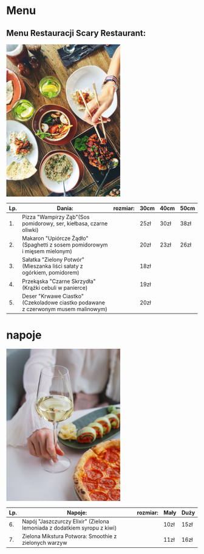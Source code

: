 # Menu

## Menu Restauracji Scary Restaurant:

<img src = "img/food-1050813_1920.jpg" width = 300>

|Lp.|Dania:                                                                                |rozmiar: |30cm   |40cm   |50cm   |
|---|--------------------------------------------------------------------------------------|---------|-------|-------|-------|
|1. |Pizza "Wampirzy Ząb"(Sos pomidorowy, ser, kiełbasa, czarne oliwki)                    |         | 25zł  | 30zł  | 38zł  |
|2. |Makaron "Upiórcze Żądło"(Spaghetti z sosem pomidorowym i mięsem mielonym)             |         | 20zł  | 23zł  | 26zł  |
|3. |Sałatka "Zielony Potwór"(Mieszanka liści sałaty z ogórkiem, pomidorem)                |         | 18zł  |       |       |
|4. |Przekąska "Czarne Skrzydła" (Krążki cebuli w panierce)                                |         | 19zł  |       |       |
|5. |Deser "Krwawe Ciastko" (Czekoladowe ciastko podawane z czerwonym musem malinowym)     |         | 20zł  |       |       |

# napoje

<img src = "img/wine-7046276_1920.jpg" width = 300>

|Lp.|Napoje:                                                                               |rozmiar: |Mały   |Duży  |
|---|--------------------------------------------------------------------------------------|---------|-------|------|
|6. |Napój "Jaszczurczy Elixir" (Zielona lemoniada z dodatkiem syropu z kiwi)              |         | 10zł  | 15zł |  
|7. |Zielona Mikstura Potwora: Smoothie z zielonych warzyw                                 |         | 11zł  | 16zł | 
